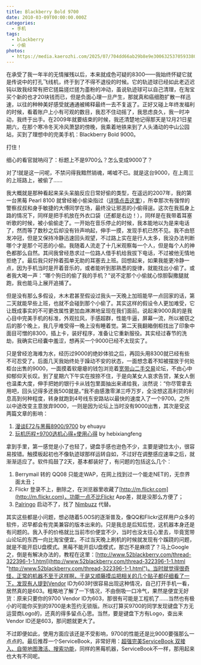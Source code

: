 ```yaml
---
title: Blackberry Bold 9700
date: 2010-03-09T00:00:00.000Z
categories:
  - 手机
tags:
  - blackberry
  - 小偷
photos:
  - https://media.kaerozhi.com/2025/07/704dd66ab29b8e9e3006325370593380.webp
---
```


在承受了我一年半的无情摧残以后，本来就成色可疑的8300——我始终怀疑它就是传说中的打孔飞线机，终于到了不得不退役的时候。它的轨迹球已经如此老迈迟钝以致我经常有把它搓扁搓烂搓为齑粉的冲动，虽说轨迹球可以自己清理，在淘宝买个新的也才20块钱而已，但是负面心理一旦产生，那就真和癌细胞扩散一样迅速，以往的种种美好感受就通通被稀释最终一去不复返了。正好又碰上年终发福利的时候，看着账户上小有可观的数目，我忍不住动摇了，我思虑良久，我一时冲动，我终于出手。在2009年就要结束的时候，我还清楚地记得那天是12月21日星期六，在那个寒冷冬天冷风萧瑟的傍晚，我乘着地铁来到了人头涌动的中山公园站，买到了理想中的完美手机：Blackberry Bold 9000。

打住！

细心的看官就呐闷了：标题上不是9700么？怎么变成9000了？

对了!就是这一问呢，不禁问得我黯然销魂，唏嘘不已。就是这台9000，在上周三的上班路上，被偷了……

我大概就是那种看起来呆头呆脑反应日常好偷的类型，在遥远的2007年，我的第一台黑莓 Pearl 8100 就曾经被小偷染指过（[详情点击这里](/blog/meet-thief-first-time/)），所幸那次有强悍的警察叔叔和身手敏捷的大傅同学在场，最终没让邪恶的小偷得逞。这次在我孤身上路的情况下，同样是把手机放在外衣口袋（还都是右边！），同样是在我带着耳塞听歌的时候，被小偷偷走了。一开始在音乐停止的时候，我本能地以为是来电话了，然而等了数秒之后却没有铃声响起，伸手一摸，发现手机已然不见。我不由怒发冲冠，但是又保持冷静迅速回头观望，不过路上实在是行人太多，我没办法判断哪个才是那个可恶的小偷。我随着人流走了十几米观察每一个人，但是每个人的神色都那么自然。其间我曾经恳求过一位路人借手机给我拔下电话，不过被他无情地拒绝了。最后我只好拎着孤单无助的耳塞去上班。回想起来，如果我能更冷静一点，因为手机当时是开着音乐的，或者能听到那熟悉的旋律，就能找出小偷了。或者我大喝一声：“哪个狗日的偷了我的手机？”说不定那个小偷就心惊胆裂撒腿就跑，我也能马上展开追捕了。

但是没有那么多假设，木木君甚至假设过我头一天晚上加班能早一点回家的话，第二天就能早些上班，也就不会碰到那个小偷了。其实这样的假设令人更加难受，它让既成事实的不可更改属性更加血淋淋地呈现在我们面前。说起来9000真的是我心目中完美手机的标准，外观拉风，手感超群，性能牛逼，屏幕一流，所以被窃之后的那个晚上，我几乎难受得一晚上没有睡着觉。第二天我翻箱倒柜找出了印象中面目可憎的8300，插上卡，装好程序，准备让它重新服役。其实经过春节的洗劫，我确实已经囊中羞涩，想再买一个9000已经不太现实了。

只是曾经沧海难为水，经历过9000的绝妙体验之后，再回头用8300就已经有些不可忍受了。后面几天我始终处于躁动不安的状态，一面想念着不知被摆放于何处柜台出售的9000，一面摸着软瘪瘪的钱包浏览着[宽带山二手交易](http://club.pchome.net/forum_6_280_2______.html)论坛，不由心中抑郁仰天长叹。到了星期六下午实在按捺不住，于是向某女人哀求告贷，某女人倒也温柔大度，伸手把她的银行卡从钱包里面抽出来递给我，淡然说：“你尽管拿去用吧，回头记得多还我500就是。”我不由感激零涕三呼万岁，全没想这高利贷的利息高到何种程度，转身就跑到4号线东安路站以最快的速度入了一个9700。之所以中途改变主意放弃9000，一则是因为论坛上当时没有9000出售，其次是受这两篇文章的影响：

1. [漫谈E72与黑莓8900/9700](http://bbs.maxpda.com/thread-394426-1-2.html) by ehuayu
2. [玩机历程+9700选机心得+使用心得](http://bbs.maxpda.com/viewthread.php?tid=419581&extra=&highlight=%2Bhebixiangfeng&page=1) by hebixiangfeng

拿到手里，第一感觉是小了也轻了，键盘手感也逊色不少，主要是键位太小，很容易按错。触摸板起初也不像轨迹球那样运转自如，不过好在调整感应速率之后，就渐渐适应了。软件捣鼓了2天，基本都装好了，有问题的包括这么几个：

1. Berrymail 转的 QQ08 只能走WAP，在网上找到过一个能走NET的，无奈界面太丑；
2. Flickr 登录不上，删除之，在浏览器里收藏了[http://m.flickr.com](http://m.flickr.com)，功能一点不比Flickr App差，就是没那么方便了；
3. [Palringo](http://www.palringo.com/) 启动不了，找了 [Nimbuzz](http://www.nimbuzz.com/) 代替。

其实这些都是小问题，想必随着5.0OS的逐渐普及，像QQ和Flickr这样用户众多的软件，迟早都会有完美兼容的版本出来的。只是我总是后知后觉，这机器本身还是有问题的。我入手的价格就比当前市价便宜不少，当时也没太往心里去，毕竟宽带山论坛的东西一向比淘宝便宜。不过当天晚上刷机的时候就发现有个蹊跷的问题，就是不能开启U盘模式。黑莓不能开启U盘模式，那岂不是麻烦了？马上Google之，倒是有解决办法的，教程在这里：[http://www.52blackberry.com/thread-322396-1-1.html](http://www.52blackberry.com/thread-322396-1-1.html "http://www.52blackberry.com/thread-322396-1-1.html")。当时就觉得很奇怪，正常的机器不至于这样啊，于是又顺藤摸瓜把相关的几个贴子都仔细看了一下，发现有人提到Vendor ID为603时很容易出现这种情况，自己打开手机一看，居然真的是603。粗略地了解了一下情况，不由倒吸一口冷气，果然是便宜无好货：原来只要你的9700 Vendor ID为603，那很有可能是工程机了……当然也有极小的可能你买到的9700是未签约无锁版。所以打算买9700的同学发现键盘下方无运营商Logo的，还真的得多留点心思。当然，要是键盘下方有Logo，查出来Vendor ID还是603，那问题就更大了。

不过即便如此，使用方面应该还是不受影响，9700的性能还是比9000要强那么一点点的。最后推荐一个ServiceBook，非常好用：[超强完美ServiceBook 双接入、自带地图激活、搜索功能](http://bbs.maxpda.com/thread-388927-1-5.html)，同样的黑莓机器，ServiceBook不一样，那用起来也大有不同呢。
